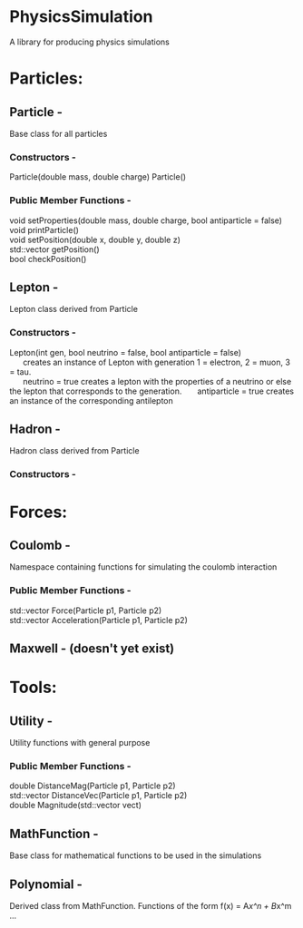 # PhysicsSimulation
A library for producing physics simulations

# Particles:  
## Particle -
Base class for all particles
### Constructors -
Particle(double mass, double charge)
Particle()
### Public Member Functions -
void setProperties(double mass, double charge, bool antiparticle = false)  
void printParticle()  
void setPosition(double x, double y, double z)  
std::vector<double> getPosition()  
bool checkPosition()  

## Lepton -
Lepton class derived from Particle
### Constructors -
Lepton(int gen, bool neutrino = false, bool antiparticle = false)  
&nbsp;&nbsp;&nbsp;&nbsp;&nbsp;&nbsp;creates an instance of Lepton with generation 1 = electron, 2 = muon, 3 = tau.  
&nbsp;&nbsp;&nbsp;&nbsp;&nbsp;&nbsp;neutrino = true creates a lepton with the properties of a neutrino or else the lepton that corresponds
                 to the generation.
&nbsp;&nbsp;&nbsp;&nbsp;&nbsp;&nbsp;antiparticle = true creates an instance of the corresponding antilepton
## Hadron -
Hadron class derived from Particle
### Constructors -

# Forces:
## Coulomb -
Namespace containing functions for simulating the coulomb interaction
### Public Member Functions -
std::vector<double> Force(Particle p1, Particle p2)  
std::vector<double> Acceleration(Particle p1, Particle p2)  

## Maxwell - (doesn't yet exist)

# Tools:
## Utility -
Utility functions with general purpose
### Public Member Functions -
double DistanceMag(Particle p1, Particle p2)  
std::vector<double> DistanceVec(Particle p1, Particle p2)  
double Magnitude(std::vector<double> vect)  

## MathFunction -
Base class for mathematical functions to be used in the simulations

## Polynomial -
Derived class from MathFunction. Functions of the form f(x) = A*x^n + B*x^m ...
